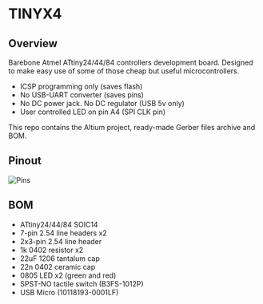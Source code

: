# TINYX4
## Overview
Barebone Atmel ATtiny24/44/84 controllers development board. Designed to make easy use of some of those cheap but useful microcontrollers.
- ICSP programming only (saves flash)
- No USB-UART converter (saves pins)
- No DC power jack. No DC regulator (USB 5v only)
- User controlled LED on pin A4 (SPI CLK pin)

This repo contains the Altium project, ready-made Gerber files archive and BOM.

## Pinout
![Pins](https://github.com/user-attachments/assets/d0714504-7834-45cc-92b5-6065b339aef1)

## BOM
- ATtiny24/44/84 SOIC14
- 7-pin 2.54 line headers x2
- 2x3-pin 2.54 line header
- 1k 0402 resistor x2
- 22uF 1206 tantalum cap
- 22n 0402 ceramic cap
- 0805 LED x2 (green and red)
- SPST-NO tactile switch (B3FS-1012P)
- USB Micro (10118193-0001LF)
